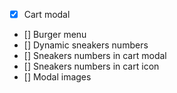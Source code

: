 - [x] Cart modal
- [] Burger menu
- [] Dynamic sneakers numbers
- [] Sneakers numbers in cart modal
- [] Sneakers numbers in cart icon
- [] Modal images